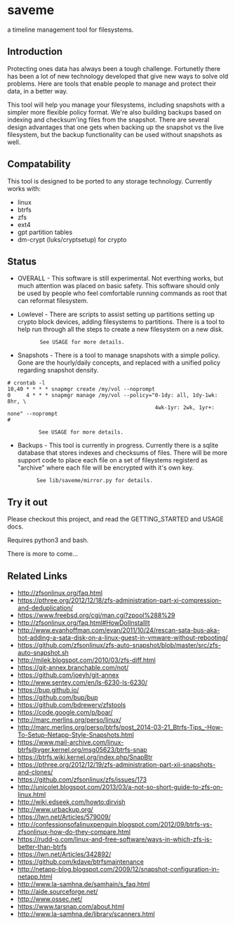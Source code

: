 # saveme

a timeline management tool for filesystems.

## Introduction

Protecting ones data has always been a tough challenge. Fortunetly there
has been a lot of new technology developed that give new ways to solve
old problems.  Here are tools that enable people to manage and protect
their data, in a better way.

This tool will help you manage your filesystems, including snapshots 
with a simpler more flexible policy format.  We're also building
backups based on indexing and checksum'ing files from the snapshot.
There are several design advantages that one gets when backing up the
snapshot vs the live filesystem, but the backup functionality can be
used without snapshots as well.

## Compatability

This tool is designed to be ported to any storage technology.
Currently works with:

* linux 
* btrfs
* zfs
* ext4
* gpt partition tables
* dm-crypt (luks/cryptsetup) for crypto

## Status

* OVERALL - This software is still experimental.  Not everthing
            works, but much attention was placed on basic safety.
            This software should only be used by people who feel
            comfortable running commands as root that can reformat
            filesystem.

* Lowlevel - There are scripts to assist setting up partitions
             setting up crypto block devices, adding filesystems to
	     partitions.   There is a tool to help run through all
             the steps to create a new filesystem on a new disk.

             See USAGE for more details.
	     
* Snapshots - There is a tool to manage snapshots with a simple policy.
  	      Gone are the hourly/daily concepts, and replaced with a
	      unified policy regarding snapshot density.

```
# crontab -l 
10,40 * * * * snapmgr create /my/vol --noprompt
0     4 * * * snapmgr manage /my/vol --policy="0-1dy: all, 1dy-1wk: 8hr, \
                                               4wk-1yr: 2wk, 1yr+: none" --noprompt
#

```
              See USAGE for more details.

* Backups - This tool is currently in progress.  Currently there is a 
            sqlite database that stores indexes and checksums of files.
            There will be more support code to place each file on a
            set of fileystems registerd as "archive" where each file 
            will be encrypted with it's own key.

            See lib/saveme/mirror.py for details.
	      
## Try it out

Please checkout this project, and read the GETTING_STARTED and USAGE docs.  

Requires python3 and bash.

There is more to come...

## Related Links

* http://zfsonlinux.org/faq.html
* https://pthree.org/2012/12/18/zfs-administration-part-xi-compression-and-deduplication/
* https://www.freebsd.org/cgi/man.cgi?zpool%288%29
* http://zfsonlinux.org/faq.html#HowDoIInstallIt
* http://www.evanhoffman.com/evan/2011/10/24/rescan-sata-bus-aka-hot-adding-a-sata-disk-on-a-linux-guest-in-vmware-without-rebooting/
* https://github.com/zfsonlinux/zfs-auto-snapshot/blob/master/src/zfs-auto-snapshot.sh
* http://milek.blogspot.com/2010/03/zfs-diff.html
* https://git-annex.branchable.com/not/
* https://github.com/joeyh/git-annex
* http://www.sentey.com/en/ls-6230-ls-6230/
* https://bup.github.io/
* https://github.com/bup/bup
* https://github.com/bdrewery/zfstools
* https://code.google.com/p/boar/
* http://marc.merlins.org/perso/linux/
* http://marc.merlins.org/perso/btrfs/post_2014-03-21_Btrfs-Tips_-How-To-Setup-Netapp-Style-Snapshots.html
* https://www.mail-archive.com/linux-btrfs@vger.kernel.org/msg05623/btrfs-snap
* https://btrfs.wiki.kernel.org/index.php/SnapBtr
* https://pthree.org/2012/12/19/zfs-administration-part-xii-snapshots-and-clones/
* https://github.com/zfsonlinux/zfs/issues/173
* http://unicolet.blogspot.com/2013/03/a-not-so-short-guide-to-zfs-on-linux.html
* http://wiki.edseek.com/howto:dirvish
* http://www.urbackup.org/
* https://lwn.net/Articles/579009/
* http://confessionsofalinuxpenguin.blogspot.com/2012/09/btrfs-vs-zfsonlinux-how-do-they-compare.html
* https://rudd-o.com/linux-and-free-software/ways-in-which-zfs-is-better-than-btrfs
* https://lwn.net/Articles/342892/
* https://github.com/kdave/btrfsmaintenance
* http://netapp-blog.blogspot.com/2009/12/snapshot-configuration-in-netapp.html
* http://www.la-samhna.de/samhain/s_faq.html
* http://aide.sourceforge.net/
* http://www.ossec.net/
* https://www.tarsnap.com/about.html
* http://www.la-samhna.de/library/scanners.html

